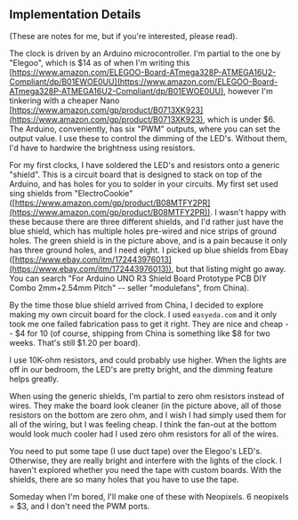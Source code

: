 ## Implementation Details

(These are notes for me, but if you're interested, please read).

The clock is driven by an Arduino microcontroller.  I'm partial to the one by "Elegoo", which is $14
as of when I'm writing this 
[https://www.amazon.com/ELEGOO-Board-ATmega328P-ATMEGA16U2-Compliant/dp/B01EWOE0UU](https://www.amazon.com/ELEGOO-Board-ATmega328P-ATMEGA16U2-Compliant/dp/B01EWOE0UU), however I'm tinkering with a cheaper Nano [https://www.amazon.com/gp/product/B0713XK923](https://www.amazon.com/gp/product/B0713XK923), which is under $6.
The Arduino, conveniently, has six "PWM" outputs, where you can set the output value.
I use these to control the dimming of the LED's.  Without them, I'd have to hardwire the
brightness using resistors.

For my first clocks, I have 
soldered the LED's and resistors onto a generic "shield".  This is a circuit board that is
designed to stack on top of the Arduino, and has holes for you to solder in your circuits.
My first set used sing shields from
"ElectroCookie" ([https://www.amazon.com/gp/product/B08MTFY2PR](https://www.amazon.com/gp/product/B08MTFY2PR)).
I wasn't happy with these because there are three different
shields, and I'd rather just have the blue shield, which has multiple holes pre-wired and nice
strips of ground holes.  The green shield is in the picture above, and is a pain because it
only has three ground holes, and I need eight.
I picked up blue shields from Ebay ([https://www.ebay.com/itm/172443976013](https://www.ebay.com/itm/172443976013)), but that listing might go away.  You can search "For Arduino UNO R3 Shield Board Prototype PCB DIY Combo 2mm+2.54mm Pitch" -- seller "modulefans", from China).

By the time those blue shield arrived from China, I decided to explore making my own circuit
board for the clock.  I used `easyeda.com` and it only took me one failed fabrication
pass to get it right.  They are nice and cheap -- $4 for 10 (of course, shipping from China is
something like $8 for two weeks.  That's still $1.20 per board).

I use 10K-ohm resistors, and could probably use higher.  When the lights are off in our
bedroom, the LED's are pretty bright, and the dimming feature helps greatly.

When using the generic shields, I'm partial to zero ohm resistors instead of wires.
They make the board look cleaner
(in the picture above, all of those resistors on the bottom are zero ohm, and I wish I
had simply used them for all of the wiring, but I was feeling cheap.  I think the
fan-out at the bottom would look much cooler had I used zero ohm resistors for all of 
the wires. 

You need to put some tape (I use duct tape) over the Elegoo's LED's.
Otherwise, they are really bright and interfere with the lights of the clock.
I haven't explored whether you need the tape with custom boards.  With the shields,
there are so many holes that you have to use the tape.

Someday when I'm bored, I'll make one of these with Neopixels.  6 neopixels = $3, and
I don't need the PWM ports.

